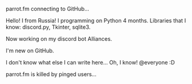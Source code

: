parrot.fm connecting to GitHub...

Hello! I from Russia! I programming on Python 4 months. Libraries that I know: discord.py, Tkinter, sqlite3.

Now working on my discord bot Alliances.

I'm new on GitHub.

I don't know what else I can write here... Oh, I know! @everyone :D

parrot.fm is killed by pinged users...
